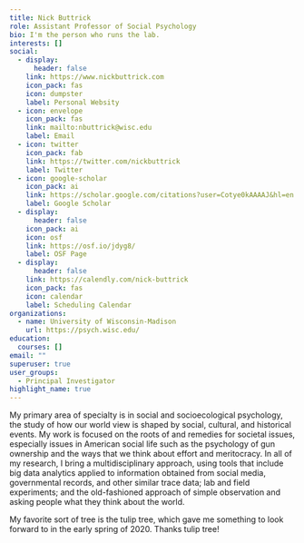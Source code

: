 ```yaml
---
title: Nick Buttrick
role: Assistant Professor of Social Psychology
bio: I'm the person who runs the lab.
interests: []
social:
  - display:
      header: false
    link: https://www.nickbuttrick.com
    icon_pack: fas
    icon: dumpster
    label: Personal Websity
  - icon: envelope
    icon_pack: fas
    link: mailto:nbuttrick@wisc.edu
    label: Email
  - icon: twitter
    icon_pack: fab
    link: https://twitter.com/nickbuttrick
    label: Twitter
  - icon: google-scholar
    icon_pack: ai
    link: https://scholar.google.com/citations?user=Cotye0kAAAAJ&hl=en
    label: Google Scholar
  - display:
      header: false
    icon_pack: ai
    icon: osf
    link: https://osf.io/jdyg8/
    label: OSF Page
  - display:
      header: false
    link: https://calendly.com/nick-buttrick
    icon_pack: fas
    icon: calendar
    label: Scheduling Calendar
organizations:
  - name: University of Wisconsin-Madison
    url: https://psych.wisc.edu/
education:
  courses: []
email: ""
superuser: true
user_groups:
  - Principal Investigator
highlight_name: true
---
```

My primary area of specialty is in social and socioecological psychology, the study of how our world view is shaped by social, cultural, and historical events. My work is focused on the roots of and remedies for societal issues, especially issues in American social life such as the psychology of gun ownership and the ways that we think about effort and meritocracy. In all of my research, I bring a multidisciplinary approach, using tools that include big data analytics applied to information obtained from social media, governmental records, and other similar trace data; lab and field experiments; and the old-fashioned approach of simple observation and asking people what they think about the world.

M﻿y favorite sort of tree is the tulip tree, which gave me something to look forward to in the early spring of 2020. Thanks tulip tree!